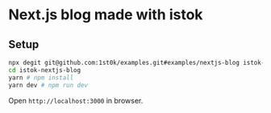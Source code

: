 # Next.js blog made with istok

## Setup

```sh
npx degit git@github.com:1st0k/examples.git#examples/nextjs-blog istok-nextjs-blog
cd istok-nextjs-blog
yarn # npm install
yarn dev # npm run dev
```

Open `http://localhost:3000` in browser.
